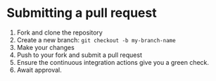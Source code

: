# Submitting a pull request
1. Fork and clone the repository
2. Create a new branch: ```git checkout -b my-branch-name```
3. Make your changes
4. Push to your fork and submit a pull request
5. Ensure the continuous integration actions give you a green check.
6. Await approval.
